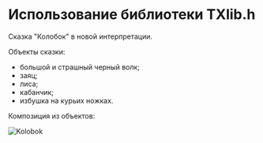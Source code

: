 # Использование библиотеки TXlib.h
Сказка "Колобок" в новой интерпретации.

Объекты сказки:
- большой и страшный черный волк;
- заяц;
- лиса;
- кабанчик;
- избушка на курьих ножках.

Композиция из объектов:


![Kolobok](https://user-images.githubusercontent.com/80486061/111130382-38cdf400-8588-11eb-88a7-cc4953971e97.png)
